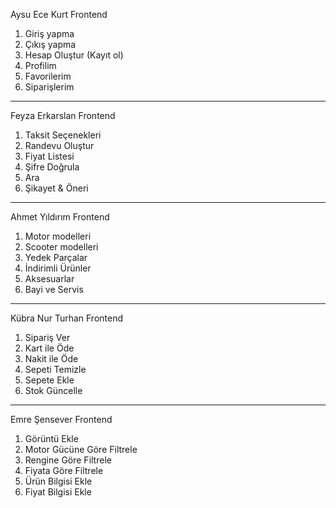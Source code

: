 Aysu Ece Kurt Frontend
1. Giriş yapma  
2. Çıkış yapma  
3. Hesap Oluştur (Kayıt ol)  
4. Profilim  
5. Favorilerim  
6. Siparişlerim  
---------------------------------------------------------------------------------------------------------------------------------------------------------------------------------------------------------
Feyza Erkarslan Frontend  
1. Taksit Seçenekleri  
2. Randevu Oluştur  
3. Fiyat Listesi  
4. Şifre Doğrula  
5. Ara  
6. Şikayet & Öneri  
---------------------------------------------------------------------------------------------------------------------------------------------------------------------------------------------------------
Ahmet Yıldırım Frontend  
1. Motor modelleri  
2. Scooter modelleri  
3. Yedek Parçalar  
4. İndirimli Ürünler  
5. Aksesuarlar  
6. Bayi ve Servis  
---------------------------------------------------------------------------------------------------------------------------------------------------------------------------------------------------------
Kübra Nur Turhan Frontend  
1. Sipariş Ver  
2. Kart ile Öde  
3. Nakit ile Öde  
4. Sepeti Temizle  
5. Sepete Ekle  
6. Stok Güncelle  
---------------------------------------------------------------------------------------------------------------------------------------------------------------------------------------------------------
Emre Şensever Frontend  
1. Görüntü Ekle  
2. Motor Gücüne Göre Filtrele  
3. Rengine Göre Filtrele  
4. Fiyata Göre Filtrele  
5. Ürün Bilgisi Ekle  
6. Fiyat Bilgisi Ekle  
